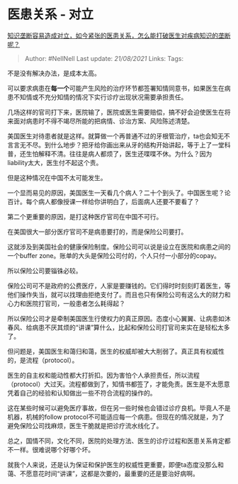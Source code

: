 # 医患关系 - 对立
[知识垄断容易造成对立，如今紧张的医患关系，怎么能打破医生对疾病知识的垄断呢？](https://www.zhihu.com/question/442077006/answer/1710684555)

> Author: #NellNell
Last update: *21/08/2021*
Links:
Tags:

不是没有解决办法，是成本太高。

可以要求病患在**每一个**可能产生风险的治疗环节都签署知情同意书，如果医生在病患不知情或不充分知情的情况下实行诊疗出现状况需要承担责任。

几场这样的官司打下来，医院输了，医院或医生需要赔偿，搞不好会迫使医生在将来面对病患时不得不竭尽所能的把病情、诊治方案、风险陈述清楚。

美国医生对待患者就是这样。就算做一个再普通不过的牙根管治疗，ta也会知无不言言无不尽。到什么地步？把牙给你画出来从牙的结构开始讲起，等于上了一堂科普，还生怕解释不清。往往是病人都烦了，医生还喋喋不休。为什么？因为liability太大，医生付不起这个责。

但是这种情况在中国不太可能发生。

一个显而易见的原因，美国医生一天看几个病人？二十个到头了。中国医生呢？论百计。每个病人都像授课一样给你讲明白了，后面病人还要不要看了？

第二个更重要的原因，是打这种医疗官司在中国不可行。

在美国很大一部分医疗官司不是病患要打的，而是保险公司要打。

这就涉及到美国社会的健康保险制度。保险公司可以说是设立在医院和病患之间的一个buffer zone。账单的大头是保险公司付的，个人只付一小部分的copay。

所以保险公司要锱铢必较。

保险公司可不是政府的公费医疗，人家是要赚钱的。它们得时时刻刻盯着医生，等他们操作失当，就可以找理由拒绝支付了。而且也只有保险公司有这么大的财力和心力和医院打官司，一般患者怎么耗得起？

所以保险公司才是牵制美国医生行使权力的真正原因。态度小心翼翼、让病患如沐春风、给病患不厌其烦的“讲课”算什么，比起和保险公司打官司来实在是轻松太多了。

但问题是，美国医生和蔼归和蔼，医生的权威却被大大削弱了。真正具有权威性的，是流程（protocol）。

医生的自主权和能动性都大打折扣。因为害怕个人承担责任，所以流程（protocol）大过天。流程都做到了，知情书都签了，才能免责。医生是不太愿意凭着自己的经验和认知做出一些不符合流程的操作的。

这在某些时候可以避免医疗事故，但在另一些时候也会错过诊疗良机。毕竟人不是机器，机械的follow protocol不可能适应每一个病患。但现在的情况就是，为了避免保险公司找麻烦，医生干脆就是把诊疗流水线化了。

总之，国情不同，文化不同，医院的处理方法、医生的诊疗过程和医患关系肯定都不一样。很难说哪个好哪个坏。

就我个人来说，还是认为保证和保护医生的权威性更重要，即便ta态度没那么和蔼、不愿意花时间“讲课”，这都是次要的，最重要的还是要治好病啊。

